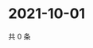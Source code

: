 # 2021-10-01

共 0 条

<!-- BEGIN WEIBO -->
<!-- 最后更新时间 Fri Oct 01 2021 10:33:39 GMT+0800 (China Standard Time) -->

<!-- END WEIBO -->
